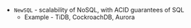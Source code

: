* `NewSQL` - scalability of NoSQL, with ACID guarantees of SQL
    * Example - TiDB, CockroachDB, Aurora